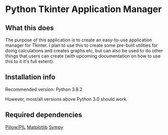 # Python Tkinter Application Manager

## What this does

The purpose of this application is to create an
easy-to-use application manager for Tkinter. I plan to
use this to create some pre-built utilities for doing
calculations and creates graphs etc, but can also be
used to do other things that users can create (with
upcoming documentation on how to use this to it it's
full extent).

## Installation info

Recommended version: Python 3.8.2

However, most/all versions above Python 3.0 should work.

## Required dependencies

[Pillow/PIL](https://pillow.readthedocs.io/en/stable/installation.html)
[Matplotlib](https://matplotlib.org/3.1.1/users/installing.html)
[Sympy](https://docs.sympy.org/latest/install.html)